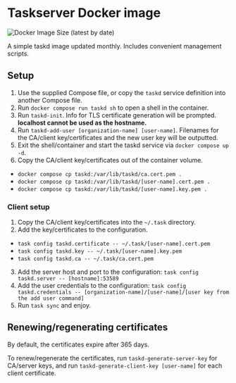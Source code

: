 # Taskserver Docker image

![Docker Image Size (latest by date)](https://img.shields.io/docker/image-size/darnellandries/taskd?sort=date&style=for-the-badge)

A simple taskd image updated monthly. Includes convenient management scripts.

## Setup

1. Use the supplied Compose file, or copy the `taskd` service definition into another Compose file.
2. Run `docker compose run taskd sh` to open a shell in the container.
3. Run `taskd-init`. Info for TLS certificate generation will be prompted. **localhost cannot be used as the hostname.**
4. Run `taskd-add-user [organization-name] [user-name]`. Filenames for the CA/client key/certificates and the new user key will be outputted.
5. Exit the shell/container and start the taskd service via `docker compose up -d`.
6. Copy the CA/client key/certificates out of the container volume.
  * `docker compose cp taskd:/var/lib/taskd/ca.cert.pem .`
  * `docker compose cp taskd:/var/lib/taskd/[user-name].cert.pem .`
  * `docker compose cp taskd:/var/lib/taskd/[user-name].key.pem .`

### Client setup

1. Copy the CA/client key/certificates into the `~/.task` directory.
2. Add the key/certificates to the configuration.
  * `task config taskd.certificate -- ~/.task/[user-name].cert.pem`
  * `task config taskd.key -- ~/.task/[user-name].key.pem`
  * `task config taskd.ca -- ~/.task/ca.cert.pem`
3. Add the server host and port to the configuration: `task config taskd.server -- [hostname]:53589`
4. Add the user credentials to the configuration: `task config taskd.credentials -- [organization-name]/[user-name]/[user key from the add user command]`
5. Run `task sync` and enjoy.

## Renewing/regenerating certificates

By default, the certificates expire after 365 days.

To renew/regenerate the certificates, run `taskd-generate-server-key` for CA/server keys, and run `taskd-generate-client-key [user-name]` for each client certificate.

